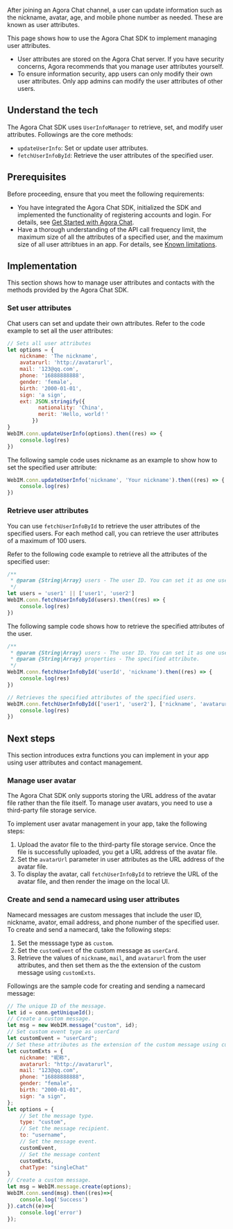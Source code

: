 After joining an Agora Chat channel, a user can update information such as the nickname, avatar, age, and mobile phone number as needed. These are known as user attributes.

This page shows how to use the Agora Chat SDK to implement managing user attributes.

<div class="alert note"><ul><li>User attributes are stored on the Agora Chat server. If you have security concerns, Agora recommends that you manage user attributes yourself.</li><li>To ensure information security, app users can only modify their own user attributes. Only app admins can modify the user attributes of other users.</li></ul></div>

## Understand the tech

The Agora Chat SDK uses `UserInfoManager` to retrieve, set, and modify user attributes. Followings are the core methods:
- `updateUserInfo`: Set or update user attributes.
- `fetchUserInfoById`: Retrieve the user attributes of the specified user.

## Prerequisites

Before proceeding, ensure that you meet the following requirements:

- You have integrated the Agora Chat SDK, initialized the SDK and implemented the functionality of registering accounts and login. For details, see [Get Started with Agora Chat](./agora_chat_get_started_web?platform=Web).
- Have a thorough understanding of the API call frequency limit, the maximum size of all the attributes of a specified user, and the maximum size of all user attribtues in an app. For details, see [Known limitations](./agora_chat_limitation?platform=Web).

## Implementation

This section shows how to manage user attributes and contacts with the methods provided by the Agora Chat SDK.

### Set user attributes

Chat users can set and update their own attributes. Refer to the code example to set all the user attributes:

```javascript
// Sets all user attributes
let options = {
    nickname: 'The nickname',
    avatarurl: 'http://avatarurl',
    mail: '123@qq.com',
    phone: '16888888888',
    gender: 'female',
    birth: '2000-01-01',
    sign: 'a sign',
    ext: JSON.stringify({
          nationality: 'China',
          merit: 'Hello, world！'
        })
}
WebIM.conn.updateUserInfo(options).then((res) => {
    console.log(res)
})      
```

The following sample code uses nickname as an example to show how to set the specified user attribute:

```javascript
WebIM.conn.updateUserInfo('nickname', 'Your nickname').then((res) => {
    console.log(res)
})
```

### Retrieve user attributes

You can use `fetchUserInfoById` to retrieve the user attributes of the specified users. For each method call, you can retrieve the user attributes of a maximum of 100 users.

Refer to the following code example to retrieve all the attributes of the specified user:

```javascript
/**
 * @param {String|Array} users - The user ID. You can set it as one user ID, or multiple user IDs in the format of array.
 */
let users = 'user1' || ['user1', 'user2']
WebIM.conn.fetchUserInfoById(users).then((res) => {
    console.log(res)
})
```

The following sample code shows how to retrieve the specified attributes of the user.

```javascript
/**
 * @param {String|Array} users - The user ID. You can set it as one user ID, or multiple user IDs in the format of array.
 * @param {String|Array} properties - The specified attribute.
 */
WebIM.conn.fetchUserInfoById('userId', 'nickname').then((res) => {
    console.log(res)
})

// Retrieves the specified attributes of the specified users.
WebIM.conn.fetchUserInfoById(['user1', 'user2'], ['nickname', 'avatarurl']).then((res) => {
    console.log(res)
})
```

## Next steps

This section introduces extra functions you can implement in your app using user attributes and contact management.

### Manage user avatar

The Agora Chat SDK only supports storing the URL address of the avatar file rather than the file itself. To manage user avatars, you need to use a third-party file storage service.

To implement user avatar management in your app, take the following steps:

1. Upload the avator file to the third-party file storage service. Once the file is successfully uploaded, you get a URL address of the avatar file.
2. Set the `avatarUrl` parameter in user attributes as the URL address of the avatar file.
3. To display the avatar, call `fetchUserInfoById` to retrieve the URL of the avatar file, and then render the image on the local UI.

### Create and send a namecard using user attributes

Namecard messages are custom messages that include the user ID, nickname, avator, email address, and phone number of the specified user. To create and send a namecard, take the following steps:

1. Set the messsage type as `custom`.
2. Set the `customEvent` of the custom message as `userCard`.
3. Retrieve the values of `nickname`, `mail`, and `avatarurl` from the user attributes, and then set them as the the extension of the custom message using `customExts`.

Followings are the sample code for creating and sending a namecard message:

```javascript
// The unique ID of the message.
let id = conn.getUniqueId();
// Create a custom message.
let msg = new WebIM.message("custom", id);
// Set custom event type as userCard
let customEvent = "userCard";
// Set these attributes as the extension of the custom message using customExts. 
let customExts = {
    nickname: "昵称",
    avatarurl: "http://avatarurl",
    mail: "123@qq.com",
    phone: "16888888888",
    gender: "female",
    birth: "2000-01-01",
    sign: "a sign",
};
let options = {
    // Set the message type.
    type: "custom",
    // Set the message recipient.
    to: "username",
    // Set the message event.
    customEvent,
    // Set the message content
    customExts,
    chatType: "singleChat"
}
// Create a custom message.
let msg = WebIM.message.create(options);
WebIM.conn.send(msg).then((res)=>{
    console.log('Success')
}).catch((e)=>{
    console.log('error')
});
```